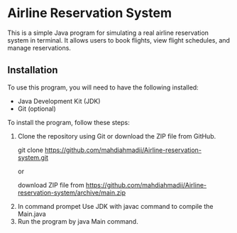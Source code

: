 <!DOCTYPE html>
<html>
<head>
</head>
<body>
 <h1>Airline Reservation System</h1>
 

 <p>This is a simple Java program for simulating a real airline reservation system in terminal. It allows users to book flights, view flight schedules, and manage reservations.</p>

 <h2>Installation</h2>

 <p>To use this program, you will need to have the following installed:</p>

 <ul>
  <li>Java Development Kit (JDK)</li>
  <li>Git (optional)</li>
 </ul>

 <p>To install the program, follow these steps:</p>

 <ol>
  <li>Clone the repository using Git or download the ZIP file from GitHub.</li>
  
   git clone https://github.com/mahdiahmadii/Airline-reservation-system.git
  
   or
  
   download ZIP file from https://github.com/mahdiahmadii/Airline-reservation-system/archive/main.zip
 <o2>
  <li>In command prompet Use JDK with javac command to compile the Main.java </li>
  
 <o3>
  <li>Run the program by java Main command.</li>
  

  
  

  

  

  

  

  

  
 

 

 

 

 

 

 
 

 
  
  
  
  
  
  
  
  
  
  
  
  
  
  

  
  
  
   
   

   

   

   

   
   
   
   
   
   
   
   
   
   
   
   
   
   

   
    
     
     
     
     
     
     
     
     
     
     
     
      
       
        
         
          
           
            
             
              
               
                
                 
                  
                   
                    
                     
                      
                       
                        
                         
                          
                           
                            
                             
                             

 
</body>
</html>
